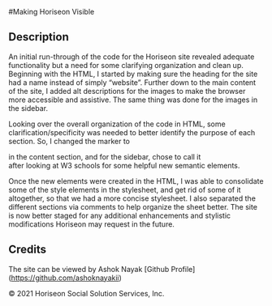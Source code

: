 #Making Horiseon Visible

## Description

An initial run-through of the code for the Horiseon site revealed adequate functionality but a need for some clarifying organization and clean up.  Beginning with the HTML, I started by making sure the heading for the site had a name instead of simply “website”.  Further down to the main content of the site, I added alt descriptions for the images to make the browser more accessible and assistive.  The same thing was done for the images in the sidebar. 

Looking over the overall organization of the code in HTML, some clarification/specificity was needed to better identify the purpose of each section.  So, I changed the marker to <main> in the content section, and for the sidebar, chose to call it <aside> after looking at W3 schools for some helpful new semantic elements.  

Once the new elements were created in the HTML, I was able to consolidate some of the style elements in the stylesheet, and get rid of some of it altogether, so that we had a more concise stylesheet.  I also separated the different sections via comments to help organize the sheet better.  The site is now better staged for any additional enhancements and stylistic modifications Horiseon may request in the future.

## Credits

The site can be viewed 
by Ashok Nayak [Github Profile] (https://github.com/ashoknayakii)

&copy; 2021 Horiseon Social Solution Services, Inc.